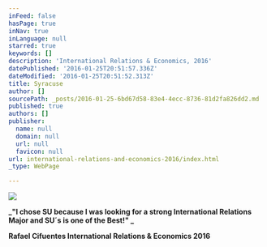 ```yaml
---
inFeed: false
hasPage: true
inNav: true
inLanguage: null
starred: true
keywords: []
description: 'International Relations & Economics, 2016'
datePublished: '2016-01-25T20:51:57.336Z'
dateModified: '2016-01-25T20:51:52.313Z'
title: Syracuse
author: []
sourcePath: _posts/2016-01-25-6bd67d58-83e4-4ecc-8736-81d2fa826dd2.md
published: true
authors: []
publisher:
  name: null
  domain: null
  url: null
  favicon: null
url: international-relations-and-economics-2016/index.html
_type: WebPage

---
```

![](https://s3-us-west-2.amazonaws.com/the-grid-img/p/10689242115c6712babee023a2c863d58788c76f.jpg)

**_"I chose SU because I was looking for a strong International Relations Major and SU´s is one of the Best!" _**

**Rafael Cifuentes International Relations & Economics 2016**

##